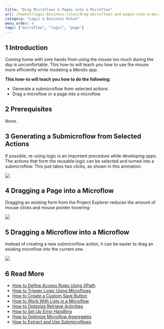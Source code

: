 ```yaml
---
title: "Drag Microflows & Pages into a Microflow"
url: /howto7/logic-business-rules/drag-microflows-and-pages-into-a-microflow/
category: "Logic & Business Rules"
menu_order: 4
tags: ["microflow", "logic", "page"]
---
```


## 1 Introduction

Coming home with sore hands from using the mouse too much during the day is uncomfortable. This how-to will teach you how to use the mouse more efficiently while modeling a Mendix app.

**This how-to will teach you how to do the following:**

* Generate a submicroflow from selected actions
* Drag a microflow or a page into a microflow

## 2 Prerequisites

None.

## 3 Generating a Submicroflow from Selected Actions

If possible, re-using logic is an important procedure while developing apps. The actions that form the reusable logic can be selected and turned into a submicroflow. This just takes two clicks, as shown in this animation:

![](/attachments/howto7/logic-business-rules//drag-microflows-and-pages-into-a-microflow/18580993.gif)

## 4 Dragging a Page into a Microflow

Dragging an existing form from the Project Explorer reduces the amount of mouse clicks and mouse pointer hovering:

![](/attachments/howto7/logic-business-rules//drag-microflows-and-pages-into-a-microflow/18580992.gif)

## 5 Dragging a Microflow into a Microflow

Instead of creating a new submicroflow action, it can be easier to drag an existing microflow into the current one.

![](/attachments/howto7/logic-business-rules//drag-microflows-and-pages-into-a-microflow/18580991.gif)

## 6 Read More

* [How to Define Access Rules Using XPath](/howto/logic-business-rules/define-access-rules-using-xpath/)
* [How to Trigger Logic Using Microflows](/howto7/logic-business-rules/triggering-logic-using-microflows/)
* [How to Create a Custom Save Button](/howto/logic-business-rules/create-a-custom-save-button/)
* [How to Work With Lists in a Microflow](/howto/logic-business-rules/working-with-lists-in-a-microflow/)
* [How to Optimize Retrieve Activities](/howto/logic-business-rules/optimizing-retrieve-activities/)
* [How to Set Up Error Handling](/howto/logic-business-rules/set-up-error-handling/)
* [How to Optimize Microflow Aggregates](/howto/logic-business-rules/optimizing-microflow-aggregates/)
* [How to Extract and Use Submicroflows](/howto/logic-business-rules/extract-and-use-sub-microflows/)
